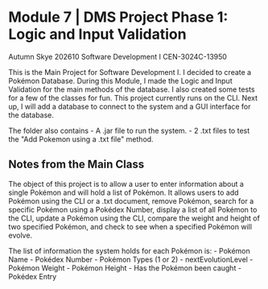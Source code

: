 Module 7 | DMS Project Phase 1: Logic and Input Validation
==============================================================================
Autumn Skye
202610 Software Development I 
CEN-3024C-13950

This is the Main Project for Software Development I. I decided to create a Pokémon Database. During this Module, I made the Logic and Input Validation for the main methods of the database. I also created some tests for a few of the classes for fun. This project currently runs on the CLI. Next up, I will add a database to connect to the system and a GUI interface for the database.

The folder also contains 
      - A .jar file to run the system. 
      - 2 .txt files to test the "Add Pokemon using a .txt file" method.


Notes from the Main Class
-------------------------
The object of this project is to allow a user to enter information about a single Pokémon and will hold a list of Pokémon. It allows users to add Pokémon using the CLI or a .txt document, remove Pokémon, search for a specific Pokémon using a Pokédex Number, display a list of all Pokémon to the CLI, update a Pokémon using the CLI, compare the weight and height of two specified Pokémon, and check to see when a specified Pokémon will evolve.

The list of information the system holds for each Pokémon is:
      - Pokémon Name
	- Pokédex Number
	- Pokémon Types (1 or 2)
	- nextEvolutionLevel
	- Pokémon Weight
	- Pokémon Height
	- Has the Pokémon been caught
	- Pokédex Entry
 
